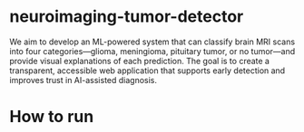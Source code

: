 # neuroimaging-tumor-detector
We aim to develop an ML-powered system that can classify brain MRI scans into four categories—glioma, meningioma, pituitary tumor, or no tumor—and provide visual explanations of each prediction. The goal is to create a transparent, accessible web application that supports early detection and improves trust in AI-assisted diagnosis.

# How to run